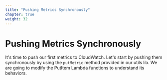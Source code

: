 ```yaml
---
title: "Pushing Metrics Synchronously"
chapter: true
weight: 32
---
```


# Pushing Metrics Synchronously

It's time to push our first metrics to CloudWatch. Let's start by pushing them synchronously by using the `putMetric` method provided in our utils lib. We are going to modify the PutItem Lambda functions to understand its behaviors.
